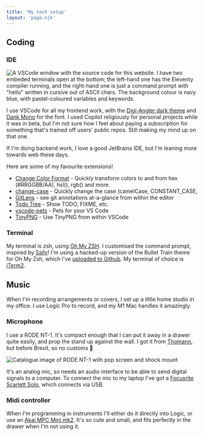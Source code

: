 ```yaml
---
title: 'My tech setup'
layout: 'page.njk'
---
```


## Coding

### IDE
![A VSCode window with the source code for this website. I have two embeded terminals open at the bottom; the left-hand one has the Eleventy compiler running, and the right-hand one is just a command prompt with "hello" written in cursive out of ASCII chars. The background colour is navy blue, with pastel-coloured variables and keywords.](/img/tech-setup/vscode.png)

I use VSCode for all my frontend work, with the [Digi-Angler dark theme](https://marketplace.visualstudio.com/items?itemName=Digi-Angler.digi-angler-dark-theme) and [Dank Mono](https://philpl.gumroad.com/l/dank-mono) for the font. I used Copilot religiously for personal projects while it was in beta, but I'm not sure how I feel about paying a subscription for something that's trained off users' public repos. Still making my mind up on that one.

If I'm doing backend work, I love a good JetBrains IDE, but I'm leaning more towards web these days.

Here are some of my favourite extensions!
* [Change Color Format](https://marketplace.visualstudio.com/items?itemName=bbugh.change-color-format) - Quickly transform colors to and from hex (#RRGGBB/AA), hsl(), rgb() and more.
* [change-case](https://marketplace.visualstudio.com/items?itemName=wmaurer.change-case) - Quickly change the case (camelCase, CONSTANT_CASE, 
* [GitLens](https://marketplace.visualstudio.com/items?itemName=eamodio.gitlens) - see git annotations at-a-glance from within the editor
* [Todo Tree](https://marketplace.visualstudio.com/items?itemName=Gruntfuggly.todo-tree) -  Show TODO, FIXME, etc. 
* [vscode-pets](https://marketplace.visualstudio.com/items?itemName=tonybaloney.vscode-pets) - Pets for your VS Code
* [TinyPNG](https://marketplace.visualstudio.com/items?itemName=andi1984.tinypng) - Use TinyPNG from within VSCode

### Terminal 
My terminal is zsh, using [Oh My ZSH](https://ohmyz.sh/). I customised the command prompt, inspired by [Sally](https://twitter.com/sallylait/status/1499685147700043776)! I'm using a hacked-up version of the Bullet Train theme for Oh My Zsh, which I've [uploaded to Github](https://github.com/sophiekoonin/config/blob/main/bullet-train.zsh-theme). My terminal of choice is [iTerm2](https://iterm2.com/).

## Music

When I'm recording arrangements or covers, I set up a little home studio in my office. I use Logic Pro to record, and my M1 Mac handles it amazingly. 

### Microphone
I use a RODE NT-1. It's compact enough that I can put it away in a drawer quite easily, and prop the stand up against the wall. I got it from [Thomann](https://www.thomann.de/gb/index.html), but before Brexit, so no customs 🥲

![Catalogue image of RODE NT-1 with pop screen and shock mount](/img/tech-setup/rode-nt1.png)

It's an analog mic, so needs an audio interface to be able to send digital signals to a computer. To connect the mic to my laptop I've got a [Focusrite Scarlett Solo](https://focusrite.com/en/audio-interface/scarlett/scarlett-solo), which connects via USB.

### Midi controller
When I'm programming in instruments I'll either do it directly into Logic, or use an [Akai MPC Mini mk2](https://www.akaipro.com/mpk-mini-mkii). It's so cute and small, and fits perfectly in the drawer when I'm not using it.
